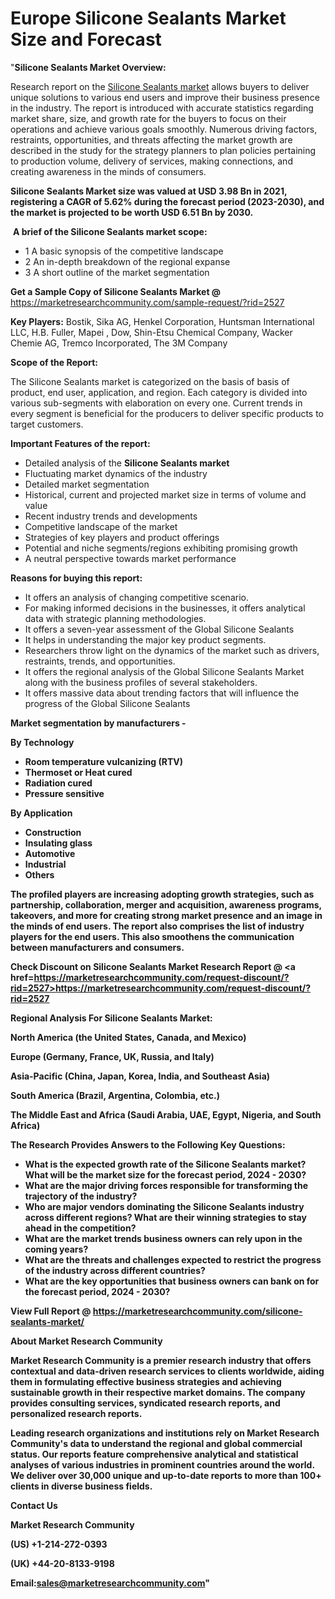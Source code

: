 # Europe Silicone Sealants Market Size and Forecast
"<strong>Silicone Sealants Market Overview:</strong>

Research report on the <a href=https://marketresearchcommunity.com/silicone-sealants-market/>Silicone Sealants market</a> allows buyers to deliver unique solutions to various end users and improve their business presence in the industry. The report is introduced with accurate statistics regarding market share, size, and growth rate for the buyers to focus on their operations and achieve various goals smoothly. Numerous driving factors, restraints, opportunities, and threats affecting the market growth are described in the study for the strategy planners to plan policies pertaining to production volume, delivery of services, making connections, and creating awareness in the minds of consumers.

<strong>Silicone Sealants Market size was valued at USD 3.98 Bn in 2021, registering a CAGR of 5.62% during the forecast period (2023-2030), and the market is projected to be worth USD 6.51 Bn by 2030.</strong>

 <Strong>A brief of the Silicone Sealants market scope:</Strong>
<ul>
 <li>1  A basic synopsis of the competitive landscape</li>
 <li>2  An in-depth breakdown of the regional expanse</li>
 <li>3  A short outline of the market segmentation</li>
</ul>
<strong>Get a Sample Copy of Silicone Sealants Market @ </b></strong><a href=https://marketresearchcommunity.com/sample-request/?rid=2527><u>https://marketresearchcommunity.com/sample-request/?rid=2527</u></a>

<strong>Key Players:</strong> 
Bostik, Sika AG, Henkel Corporation, Huntsman International LLC, H.B. Fuller, Mapei , Dow, Shin-Etsu Chemical Company, Wacker Chemie AG, Tremco Incorporated, The 3M Company

<strong>Scope of the Report:</strong>

The Silicone Sealants market is categorized on the basis of basis of product, end user, application, and region. Each category is divided into various sub-segments with elaboration on every one. Current trends in every segment is beneficial for the producers to deliver specific products to target customers.

<strong><b>Important Features of the report:</b></strong>
<ul>
  <li>Detailed analysis of the <strong><b>Silicone Sealants </b></strong><strong><b>market</b></strong></li>
  <li>Fluctuating market dynamics of the industry</li>
  <li>Detailed market segmentation</li>
  <li>Historical, current and projected market size in terms of volume and value</li>
  <li>Recent industry trends and developments</li>
  <li>Competitive landscape of the market</li>
  <li>Strategies of key players and product offerings</li>
  <li>Potential and niche segments/regions exhibiting promising growth</li>
  <li>A neutral perspective towards market performance</li>
</ul>
<strong><b>Reasons for buying this report:</b></strong>
<ul>
  <li>It offers an analysis of changing competitive scenario.</li>
  <li>For making informed decisions in the businesses, it offers analytical data with strategic planning methodologies.</li>
  <li>It offers a seven-year assessment of the Global Silicone Sealants</li>
  <li>It helps in understanding the major key product segments.</li>
  <li>Researchers throw light on the dynamics of the market such as drivers, restraints, trends, and opportunities.</li>
  <li>It offers the regional analysis of the Global Silicone Sealants Market along with the business profiles of several stakeholders.</li>
  <li>It offers massive data about trending factors that will influence the progress of the Global Silicone Sealants</li>
</ul>

<strong>Market segmentation by manufacturers -</strong>


<strong><strong>By Technology</strong></h4>
<ul>
 	<li>Room temperature vulcanizing (RTV)</li>
 	<li>Thermoset or Heat cured</li>
 	<li>Radiation cured</li>
 	<li>Pressure sensitive</li>
</ul>
<strong><strong>By Application</strong></h4>
<ul>
 	<li>Construction</li>
 	<li>Insulating glass</li>
 	<li>Automotive</li>
 	<li>Industrial</li>
 	<li>Others</li>
</ul>

The profiled players are increasing adopting growth strategies, such as partnership, collaboration, merger and acquisition, awareness programs, takeovers, and more for creating strong market presence and an image in the minds of end users. The report also comprises the list of industry players for the end users. This also smoothens the communication between manufacturers and consumers.

<strong><b>Check Discount on Silicone Sealants Market Research Report @ </b></strong><a href=https://marketresearchcommunity.com/request-discount/?rid=2527><u>https://marketresearchcommunity.com/request-discount/?rid=2527</u></a>

<strong>Regional Analysis For Silicone Sealants Market:</strong>

<strong>North America</strong> (the United States, Canada, and Mexico)

<strong>Europe</strong> (Germany, France, UK, Russia, and Italy)

<strong>Asia-Pacific</strong> (China, Japan, Korea, India, and Southeast Asia)

<strong>South America</strong> (Brazil, Argentina, Colombia, etc.)

<strong>The Middle East and Africa</strong> (Saudi Arabia, UAE, Egypt, Nigeria, and South Africa)

<strong>The Research Provides Answers to the Following Key Questions:</strong>
<ul>
 	<li>What is the expected growth rate of the Silicone Sealants market? What will be the market size for the forecast period, 2024 - 2030?</li>
 	<li>What are the major driving forces responsible for transforming the trajectory of the industry?</li>
 	<li>Who are major vendors dominating the Silicone Sealants industry across different regions? What are their winning strategies to stay ahead in the competition?</li>
 	<li>What are the market trends business owners can rely upon in the coming years?</li>
 	<li>What are the threats and challenges expected to restrict the progress of the industry across different countries?</li>
 	<li>What are the key opportunities that business owners can bank on for the forecast period, 2024 - 2030?</li>
</ul>

<strong>View Full Report @</strong> <a href=https://marketresearchcommunity.com/silicone-sealants-market/>https://marketresearchcommunity.com/silicone-sealants-market/</a>

<strong>About Market Research Community</strong>

Market Research Community is a premier research industry that offers contextual and data-driven research services to clients worldwide, aiding them in formulating effective business strategies and achieving sustainable growth in their respective market domains. The company provides consulting services, syndicated research reports, and personalized research reports.

Leading research organizations and institutions rely on Market Research Community's data to understand the regional and global commercial status. Our reports feature comprehensive analytical and statistical analyses of various industries in prominent countries around the world. We deliver over 30,000 unique and up-to-date reports to more than 100+ clients in diverse business fields.

<strong>Contact Us</strong>

<strong>Market Research Community</strong>

(US) +1-214-272-0393

(UK) +44-20-8133-9198

<strong>Email:</strong>sales@marketresearchcommunity.com"
